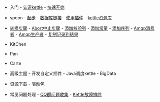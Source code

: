    - 入门
    - [认识kettle](/home)
    - [快速开始](/quickstart)
    
   - spoon
    - [起步](/spoon/start)
    - [数据库链接](/spoon/db-conect)
    - [使用插件](/spoon/plugins.md)
    - [kettle资源库](/spoon/repositorie.md)
   - [转换步骤](/step/transformationStep.md)
    - [Abort中止步骤](/step/abort.md)
    - [添加校验列](/step/addACheckSum.md)
    - [添加常量](/step/addAConstants.md)
    - [添加序列]()
    - [Amqp消费者](/step/ampqConsumer.md)
    - [Amqp生产者](/step/ampqConsumer.md)
    - [复制记录到结果](/step/copyRowsToResult.md)
   - KitChen
   - Pan
   - Carte
   - 高级主题
    - 开发自定义插件
    - Java调度kettle
    - BigData
   - 资源下载
    - [驱动包](/download)
   - 常见问题处理
    - [QQ群问题收集](/Q&A/group%60s%20qq%20Q&A.md)
    - [Kettle故障排除](/Q&A/dataIntegrationIssues.md)